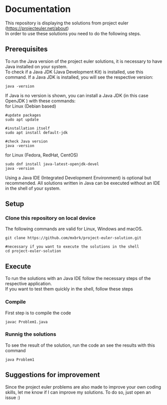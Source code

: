 # Documentation
This repository is displaying the solutions from project euler (https://projecteuler.net/about)  
In order to use these solutions you need to do the following steps.  

## Prerequisites
To run the Java version of the project euler solutions, it is necessary to have Java installed on your system.  
To check if a Java JDK (Java Development Kit) is installed, use this command. If a Java JDK is installed, you will see the respective version:
```
java -version 
```
If Java is no version is shown, you can install a Java JDK (in this case OpenJDK ) with these commands:  
for Linux (Debian based)
```
#update packages
sudo apt update

#installation itself
sudo apt install default-jdk

#check Java version
java -version 
```
for Linux (Fedora, RedHat, CentOS)
```
sudo dnf install java-latest-openjdk-devel
java -version 
```
Using a Java IDE (Integrated Development Environment) is optional but recommended. All solutions written in Java can be executed without an IDE in the shell of your system.  
## Setup
### Clone this repository on local device
The following commands are valid for Linux,  Windows and macOS.  
```
git clone https://github.com/mxbrk/project-euler-solution.git
```
```
#necessary if you want to execute the solutions in the shell
cd project-euler-solution 
```
## Execute 
To run the solutions with an Java IDE follow the necessary steps of the respective application.  
If you want to test them quickly in the shell, follow these steps   
### Compile
First step is to compile the code
```
javac Problem1.java
```
### Runnig the solutions
To see the result of the solution, run the code an see the results with this command
```
java Problem1
```
## Suggestions for improvement
Since the project euler problems are also made to improve your own coding skills, let me know if I can improve my solutions. To do so, just open an issue :)
